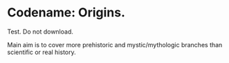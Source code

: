 # Codename: Origins.
 Test. Do not download.

Main aim is to cover more prehistoric and mystic/mythologic branches than scientific or real history.
